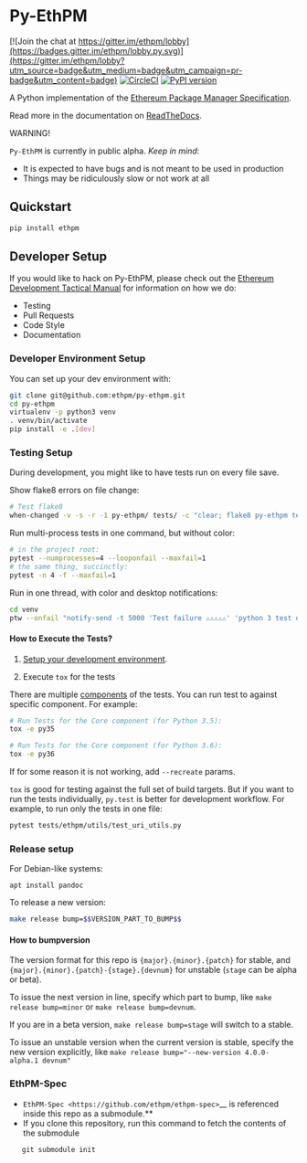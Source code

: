 # Py-EthPM

[![Join the chat at https://gitter.im/ethpm/lobby](https://badges.gitter.im/ethpm/lobby.py.svg)](https://gitter.im/ethpm/lobby?utm_source=badge&utm_medium=badge&utm_campaign=pr-badge&utm_content=badge)
[![CircleCI](https://circleci.com/gh/ethpm/py-ethpm.svg?style=svg)](https://circleci.com/gh/ethpm/py-ethpm)
[![PyPI version](https://badge.fury.io/py/ethpm.svg)](https://badge.fury.io/py/ethpm)

A Python implementation of the [Ethereum Package Manager Specification](http://ethpm.github.io/ethpm-spec/package-spec.html).

Read more in the documentation on [ReadTheDocs](https://py-ethpm.readthedocs.io/en/latest/).

WARNING!

`Py-EthPM` is currently in public alpha. *Keep in mind*:
- It is expected to have bugs and is not meant to be used in production
- Things may be ridiculously slow or not work at all

## Quickstart
```sh
pip install ethpm
```

## Developer Setup

If you would like to hack on Py-EthPM, please check out the
[Ethereum Development Tactical Manual](https://github.com/pipermerriam/ethereum-dev-tactical-manual)
for information on how we do:

- Testing
- Pull Requests
- Code Style
- Documentation

### Developer Environment Setup

You can set up your dev environment with:

```sh
git clone git@github.com:ethpm/py-ethpm.git
cd py-ethpm
virtualenv -p python3 venv
. venv/bin/activate
pip install -e .[dev]
```

### Testing Setup

During development, you might like to have tests run on every file save.

Show flake8 errors on file change:

```sh
# Test flake8
when-changed -v -s -r -1 py-ethpm/ tests/ -c "clear; flake8 py-ethpm tests && echo 'flake8 success' || echo 'error'"
```

Run multi-process tests in one command, but without color:

```sh
# in the project root:
pytest --numprocesses=4 --looponfail --maxfail=1
# the same thing, succinctly:
pytest -n 4 -f --maxfail=1
```

Run in one thread, with color and desktop notifications:

```sh
cd venv
ptw --onfail "notify-send -t 5000 'Test failure ⚠⚠⚠⚠⚠' 'python 3 test on <REPO_NAME> failed'" ../tests ../<MODULE_NAME>
```

#### How to Execute the Tests?

1. [Setup your development environment](https://github.com/ethpm/py-ethpm/#developer-setup).

2. Execute `tox` for the tests

There are multiple [components](https://github.com/ethpm/py-ethpm/blob/master/.circleci/.config.yml#L56) of the tests. You can run test to against specific component. For example:

```sh
# Run Tests for the Core component (for Python 3.5):
tox -e py35

# Run Tests for the Core component (for Python 3.6):
tox -e py36
```

If for some reason it is not working, add `--recreate` params.

`tox` is good for testing against the full set of build targets. But if you want to run the tests individually, `py.test` is better for development workflow. For example, to run only the tests in one file:

```sh
pytest tests/ethpm/utils/test_uri_utils.py
```

### Release setup

For Debian-like systems:
```
apt install pandoc
```

To release a new version:

```sh
make release bump=$$VERSION_PART_TO_BUMP$$
```

#### How to bumpversion

The version format for this repo is `{major}.{minor}.{patch}` for stable, and
`{major}.{minor}.{patch}-{stage}.{devnum}` for unstable (`stage` can be alpha or beta).

To issue the next version in line, specify which part to bump,
like `make release bump=minor` or `make release bump=devnum`.

If you are in a beta version, `make release bump=stage` will switch to a stable.

To issue an unstable version when the current version is stable, specify the
new version explicitly, like `make release bump="--new-version 4.0.0-alpha.1 devnum"`

### EthPM-Spec

-  `EthPM-Spec <https://github.com/ethpm/ethpm-spec>`__ is referenced
   inside this repo as a submodule.*\*
-  If you clone this repository, run this command to fetch
   the contents of the submodule

```
   git submodule init
```
